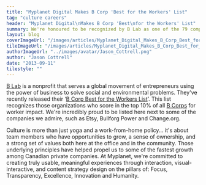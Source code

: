 ```yaml
---
title: "Myplanet Digital Makes B Corp 'Best for the Workers' List"
tag: "culture careers"
header: "Myplanet Digital\nMakes B Corp 'Best\nfor the Workers' List"
summary: We're honoured to be recognized by B Lab as one of the 79 companies across 39 industries and 6 countries that have created the most positive impact for their workers.
layout: blog
coverImageUrl: "/images/articles/Myplanet_Digital_Makes_B_Corp_Best_for_the_Workers_List/cover.jpg"
tileImageUrl: "/images/articles/Myplanet_Digital_Makes_B_Corp_Best_for_the_Workers_List/tile.jpg"
authorImageUrl: "../images/avatar/Jason_Cottrell.png"
author: "Jason Cottrell"
date: "2013-09-11"
tilestyle: ""
---
```


[B Lab](http://www.bcorporation.net/what-are-b-corps/the-non-profit-behind-b-corps) is a nonprofit that serves a global movement of entrepreneurs using the power of business to solve social and environmental problems. They've recently released their ‘[B Corp Best for the Workers List](http://bestfortheworld.bcorporation.net/2013-best-for-the-world-worker-honorees.html)’. This list recognizes those organizations who score in the top 10% of all [B Corps](http://www.bcorporation.net/what-are-b-corps) for worker impact. We're incredibly proud to be listed here next to some of the companies we admire, such as Etsy, Bullforg Power and Change.org.

Culture is more than just yoga and a work-from-home policy... it's about team members who have opportunities to grow, a sense of ownership, and a strong set of values both here at the office and in the community. Those underlying principles have helped propel us to some of the fastest growth among Canadian private companies. At Myplanet, we're committed to creating truly usable, meaningful experiences through interaction, visual-interactive, and content strategy design on the pillars of: Focus, Transparency, Excellence, Innovation and Humanity.
